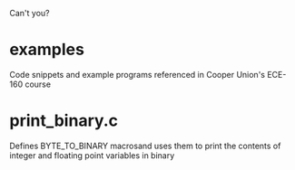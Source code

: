 Can't you?

# examples
Code snippets and example programs referenced in Cooper Union's ECE-160 course

# print_binary.c
Defines BYTE_TO_BINARY macrosand uses them to print the contents of integer and floating point variables in binary

